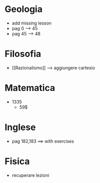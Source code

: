 # Geologia
- add missing lesson
- pag  0 --> 45
- pag 45 --> 48

# Filosofia
- [[Razionalismo]] --> aggiungere cartesio

# Matematica
- 1335 
	- 59$

# Inglese
- pag 182,183 ==> with exercises

# Fisica 
- recuperare lezioni
